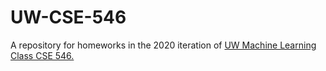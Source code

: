 # UW-CSE-546
A repository for homeworks in the 2020 iteration of  <a href="https://courses.cs.washington.edu/courses/cse446/20sp/assignments/"> UW Machine Learning Class CSE 546.
